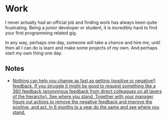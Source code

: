 # Work

I never actually had an official job and finding work has always been quite frustrating. Being a _junior_ developer or student, it is incredibly hard to find your first programming related gig.

In any way, perhaps one day, someone will take a chance and hire me, until then all I can do is learn and make some projects of my own. And perhaps start my own thing one day.

## Notes

- [Nothing can help you change as fast as getting (positive or negative!) feedback. If you struggle it might be good to request something like a 360 feedback (anonymous feedback from direct colleagues on all layers of the hierarchy). See where you stand. Together with your manager figure out actions to remove the negative feedback and improve the positive, and act. In 6 months to a year do the same and see where you stand.](https://news.ycombinator.com/item?id=16802530)

